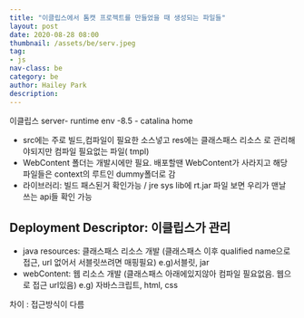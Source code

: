 ```yaml
---
title: "이클립스에서 톰캣 프로젝트를 만들었을 때 생성되는 파일들"
layout: post
date: 2020-08-28 08:00
thumbnail: /assets/be/serv.jpeg
tag:
- js
nav-class: be
category: be
author: Hailey Park
description: 
---
```



이클립스 server- runtime env -8.5 - catalina home

- src에는 주로 빌드,컴파일이 필요한 소스넣고 res에는 클래스패스 리소스 로 관리해야되지만 컴파일 필요없는 파일( tmpl)
- WebContent 폴더는 개발시에만 필요. 배포할땐 WebContent가 사라지고 해당 파일들은 context의 루트인 dummy폴더로 감
- 라이브러리: 빌드 패스된거 확인가능 / jre sys lib에 rt.jar 파일 보면 우리가 맨날 쓰는 api들 확인 가능

## Deployment Descriptor: 이클립스가 관리

- java resources: 클래스패스 리소스 개발 (클래스패스 이후 qualified name으로 접근, url 없어서 서블릿쓰려면 매핑필요) e.g)서블릿, jar
- webContent: 웹 리소스 개발 (클래스패스 아래에있지않아 컴파일 필요없음. 웹으로 접근 url있음) e.g) 자바스크립트, html, css

차이 : 접근방식이 다름 
